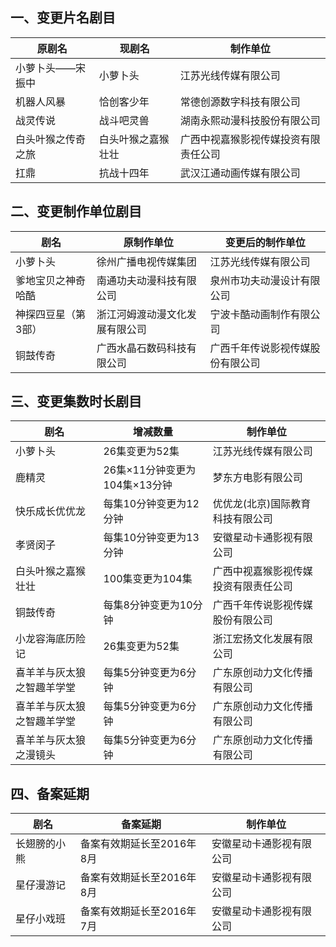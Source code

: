 ## 一、变更片名剧目
 原剧名 | 现剧名 | 制作单位 
---|---|---
 小萝卜头——宋振中 | 小萝卜头 | 江苏光线传媒有限公司 
 机器人风暴 | 恰创客少年 | 常德创源数字科技有限公司 
 战灵传说 | 战斗吧灵兽 | 湖南永熙动漫科技股份有限公司 
 白头叶猴之传奇之旅 | 白头叶猴之嘉猴壮壮 | 广西中视嘉猴影视传媒投资有限责任公司 
 扛鼎 | 抗战十四年 | 武汉江通动画传媒有限公司 

## 二、变更制作单位剧目
 剧名 | 原制作单位 | 变更后的制作单位 
---|---|---
 小萝卜头 | 徐州广播电视传媒集团 | 江苏光线传媒有限公司 
 爹地宝贝之神奇哈酷 | 南通功夫动漫科技有限公司 | 泉州市功夫动漫设计有限公司 
 神探四豆星（第3部） | 浙江河姆渡动漫文化发展有限公司 | 宁波卡酷动画制作有限公司 
 铜鼓传奇 | 广西水晶石数码科技有限公司 | 广西千年传说影视传媒股份有限公司 

## 三、变更集数时长剧目
 剧名 | 增减数量 | 制作单位 
---|---|---
 小萝卜头 | 26集变更为52集 | 江苏光线传媒有限公司 
 鹿精灵 | 26集×11分钟变更为104集×13分钟 | 梦东方电影有限公司 
 快乐成长优优龙 | 每集10分钟变更为12分钟 | 优优龙(北京)国际教育科技有限公司 
 孝贤闵子 | 每集10分钟变更为13分钟 | 安徽星动卡通影视有限公司 
 白头叶猴之嘉猴壮壮 | 100集变更为104集 | 广西中视嘉猴影视传媒投资有限责任公司 
 铜鼓传奇 | 每集8分钟变更为10分钟 | 广西千年传说影视传媒股份有限公司 
 小龙容海底历险记 | 26集变更为52集 | 浙江宏扬文化发展有限公司 
 喜羊羊与灰太狼之智趣羊学堂 | 每集5分钟变更为6分钟 | 广东原创动力文化传播有限公司 
 喜羊羊与灰太狼之智趣羊学堂 | 每集5分钟变更为6分钟 | 广东原创动力文化传播有限公司 
 喜羊羊与灰太狼之漫镜头 | 每集5分钟变更为6分钟 | 广东原创动力文化传播有限公司 

## 四、备案延期
 剧名 | 备案延期 | 制作单位 
---|---|---
 长翅膀的小熊 | 备案有效期延长至2016年8月 | 安徽星动卡通影视有限公司 
 星仔漫游记 | 备案有效期延长至2016年8月 | 安徽星动卡通影视有限公司 
 星仔小戏班 | 备案有效期延长至2016年7月 | 安徽星动卡通影视有限公司 